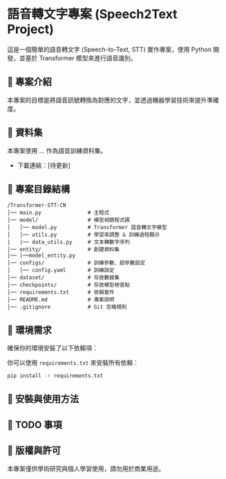 # 語音轉文字專案 (Speech2Text Project)

這是一個簡單的語音轉文字 (Speech-to-Text, STT) 實作專案，使用 Python 開發，並基於 Transformer 模型來進行語音識別。

## 🚀 專案介紹
本專案的目標是將語音訊號轉換為對應的文字，並透過機器學習技術來提升準確度。

## 📂 資料集
本專案使用 ... 作為語音訓練資料集。
- 下載連結：[待更新]

## 📁 專案目錄結構

```
/Transformer-STT-CN
│── main.py               # 主程式
│── model/                # 模型相關程式碼
│   │── model.py          # Transformer 語音轉文字模型
│   │── utils.py          # 學習率調整 & 訓練過程顯示
|   |── data_utils.py     # 文本轉數字序列
│── entity/               # 創建資料集
|── |──model_entity.py    
│── configs/              # 訓練參數、超參數設定
│   │── config.yaml       # 訓練設定
│── dataset/              # 存放數據集
│── checkpoints/          # 存放模型檢查點
│── requirements.txt      # 依賴套件
│── README.md             # 專案說明
│── .gitignore            # Git 忽略規則
```

## 🔧 環境需求
確保你的環境安裝了以下依賴項：

你可以使用 `requirements.txt` 來安裝所有依賴：
```bash
pip install -r requirements.txt
```

## 🚀 安裝與使用方法


## 📌 TODO 事項


## 📝 版權與許可
本專案僅供學術研究與個人學習使用，請勿用於商業用途。

